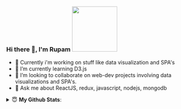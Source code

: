 ### Hi there :wave:, I'm Rupam <img src="https://media.giphy.com/media/JsEDe5fTepBIDnaZKT/giphy.gif" width="120"/>

- 🔭 Currently i'm working on stuff like data visualization and SPA's
- 🌱 I’m currently learning D3.js
- 👯 I’m looking to collaborate on web-dev projects involving data visualizations and SPA's.
- 💬 Ask me about ReactJS, redux, javascript, nodejs, mongodb

<details>
 <summary> 😇 <b>My Github Stats</b>: </summary>

<br>

<p align = "center">
  <img src = "https://github-readme-stats.vercel.app/api?username=rupamkerketta&show_icons=true&theme=dracula&line_height=27&count_private=true">
  <img src = "https://github-readme-stats.vercel.app/api/top-langs/?username=rupamkerketta&hide=html,java&theme=dracula">
</p>

</details>

